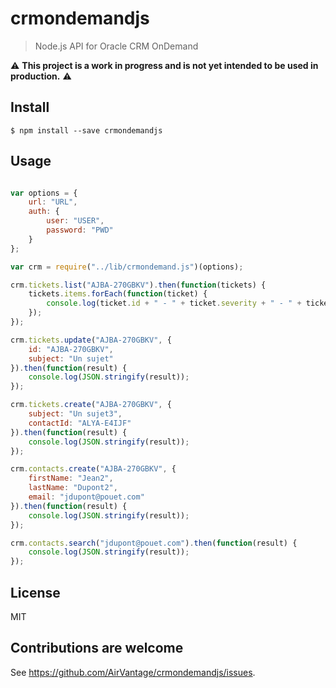 crmondemandjs
========
> Node.js API for Oracle CRM OnDemand

:warning: __This project is a work in progress and is not yet intended to be used in production.__ :warning:


## Install

```
$ npm install --save crmondemandjs
```

## Usage

```javascript

var options = {
	url: "URL",
	auth: {
		user: "USER",
		password: "PWD"
	}
};

var crm = require("../lib/crmondemand.js")(options);

crm.tickets.list("AJBA-270GBKV").then(function(tickets) {
	tickets.items.forEach(function(ticket) {
		console.log(ticket.id + " - " + ticket.severity + " - " + ticket.status + " - " + ticket.subject);
	});
});

crm.tickets.update("AJBA-270GBKV", {
	id: "AJBA-270GBKV",
	subject: "Un sujet"
}).then(function(result) {
	console.log(JSON.stringify(result));
});

crm.tickets.create("AJBA-270GBKV", {
	subject: "Un sujet3",
	contactId: "ALYA-E4IJF"
}).then(function(result) {
	console.log(JSON.stringify(result));
});

crm.contacts.create("AJBA-270GBKV", {
	firstName: "Jean2",
	lastName: "Dupont2",
	email: "jdupont@pouet.com"
}).then(function(result) {
	console.log(JSON.stringify(result));
});

crm.contacts.search("jdupont@pouet.com").then(function(result) {
	console.log(JSON.stringify(result));
});

```
## License

MIT

## Contributions are welcome

See https://github.com/AirVantage/crmondemandjs/issues.
